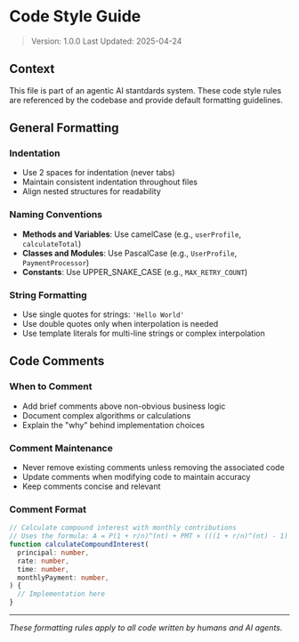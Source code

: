 # Code Style Guide

> Version: 1.0.0 Last Updated: 2025-04-24

## Context

This file is part of an agentic AI stantdards system. These code style rules are
referenced by the codebase and provide default formatting guidelines.

## General Formatting

### Indentation

- Use 2 spaces for indentation (never tabs)
- Maintain consistent indentation throughout files
- Align nested structures for readability

### Naming Conventions

- **Methods and Variables**: Use camelCase (e.g., `userProfile`,
  `calculateTotal`)
- **Classes and Modules**: Use PascalCase (e.g., `UserProfile`,
  `PaymentProcessor`)
- **Constants**: Use UPPER_SNAKE_CASE (e.g., `MAX_RETRY_COUNT`)

### String Formatting

- Use single quotes for strings: `'Hello World'`
- Use double quotes only when interpolation is needed
- Use template literals for multi-line strings or complex interpolation

## Code Comments

### When to Comment

- Add brief comments above non-obvious business logic
- Document complex algorithms or calculations
- Explain the "why" behind implementation choices

### Comment Maintenance

- Never remove existing comments unless removing the associated code
- Update comments when modifying code to maintain accuracy
- Keep comments concise and relevant

### Comment Format

```typescript
// Calculate compound interest with monthly contributions
// Uses the formula: A = P(1 + r/n)^(nt) + PMT × (((1 + r/n)^(nt) - 1) / (r/n))
function calculateCompoundInterest(
  principal: number,
  rate: number,
  time: number,
  monthlyPayment: number,
) {
  // Implementation here
}
```

---

_These formatting rules apply to all code written by humans and AI agents._
